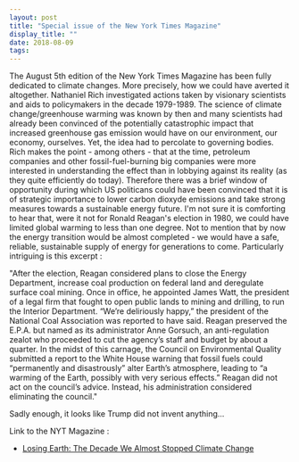 ```yaml
---
layout: post
title: "Special issue of the New York Times Magazine"
display_title: ""
date: 2018-08-09
tags: 
---
```

The August 5th edition of the New York Times Magazine has been fully dedicated to climate changes. More precisely, how we could have
averted it altogether. Nathaniel Rich investigated actions taken by visionary scientists and aids to policymakers in the decade 1979-1989. The science of climate change/greenhouse warming was known by then and many scientists had already been convinced of the potentially catastrophic impact that increased greenhouse gas emission would have on our environment, our economy, ourselves. Yet, the idea had to percolate to governing bodies. Rich makes the point - among others - that at the time, petroleum companies and other fossil-fuel-burning big companies were more interested in understanding the effect than in lobbying against its reality (as they quite efficiently do today). Therefore there was a brief window of opportunity during which US politicans could have been convinced that it is of strategic importance to lower carbon dioxyde emissions and take strong measures towards a sustainable energy future. I'm not sure it is comforting to hear that, were it not for Ronald Reagan's election in 1980, we could have limited global warming to less than one degree. Not to mention that by now the energy transition would be almost completed - we would have a safe, reliable, sustainable supply of energy for generations to come. Particularly intriguing is this excerpt : 

"After the election, Reagan considered plans to close the Energy Department, increase coal production on federal land and deregulate surface coal mining. Once in office, he appointed James Watt, the president of a legal firm that fought to open public lands to mining and drilling, to run the Interior Department. “We’re deliriously happy,” the president of the National Coal Association was reported to have said. Reagan preserved the E.P.A. but named as its administrator Anne Gorsuch, an anti-regulation zealot who proceeded to cut the agency’s staff and budget by about a quarter. In the midst of this carnage, the Council on Environmental Quality submitted a report to the White House warning that fossil fuels could “permanently and disastrously” alter Earth’s atmosphere, leading to “a warming of the Earth, possibly with very serious effects.” Reagan did not act on the council’s advice. Instead, his administration considered eliminating the council."

Sadly enough, it looks like Trump did not invent anything...


Link to the NYT Magazine :
* [Losing Earth: The Decade We Almost Stopped Climate Change](https://www.nytimes.com/interactive/2018/08/01/magazine/climate-change-losing-earth.html?action=click&contentCollection=magazine&region=supplemental&module=undefined&contentPlacement=2&pgtype=sectionfront)


